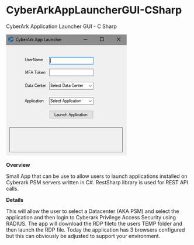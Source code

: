 # CyberArkAppLauncherGUI-CSharp
CyberArk Application Launcher GUI - C Sharp

![ScreenShot](https://raw.githubusercontent.com/jef132/CyberArkAppLauncher-CSharp/master/C-Sharp.PNG)


**Overview**

Small App that can be use to allow users to launch applications installed on Cyberark PSM servers written in C#.
RestSharp library is used for REST API calls.

**Details**

This will allow the user to select a Datacenter (AKA PSM) and select the application and then login to Cyberark Privilege Access Security using RADIUS. The app will download the RDP fileto the users TEMP folder and then launch the RDP file. Today the application has 3 browsers configured but this can obviously be adjusted to support your environment.

